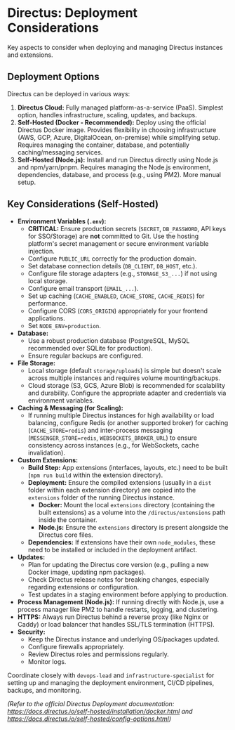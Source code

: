 # Directus: Deployment Considerations

Key aspects to consider when deploying and managing Directus instances and extensions.

## Deployment Options

Directus can be deployed in various ways:

1.  **Directus Cloud:** Fully managed platform-as-a-service (PaaS). Simplest option, handles infrastructure, scaling, updates, and backups.
2.  **Self-Hosted (Docker - Recommended):** Deploy using the official Directus Docker image. Provides flexibility in choosing infrastructure (AWS, GCP, Azure, DigitalOcean, on-premise) while simplifying setup. Requires managing the container, database, and potentially caching/messaging services.
3.  **Self-Hosted (Node.js):** Install and run Directus directly using Node.js and npm/yarn/pnpm. Requires managing the Node.js environment, dependencies, database, and process (e.g., using PM2). More manual setup.

## Key Considerations (Self-Hosted)

*   **Environment Variables (`.env`):**
    *   **CRITICAL:** Ensure production secrets (`SECRET`, `DB_PASSWORD`, API keys for SSO/Storage) are **not** committed to Git. Use the hosting platform's secret management or secure environment variable injection.
    *   Configure `PUBLIC_URL` correctly for the production domain.
    *   Set database connection details (`DB_CLIENT`, `DB_HOST`, etc.).
    *   Configure file storage adapters (e.g., `STORAGE_S3_...`) if not using local storage.
    *   Configure email transport (`EMAIL_...`).
    *   Set up caching (`CACHE_ENABLED`, `CACHE_STORE`, `CACHE_REDIS`) for performance.
    *   Configure CORS (`CORS_ORIGIN`) appropriately for your frontend applications.
    *   Set `NODE_ENV=production`.
*   **Database:**
    *   Use a robust production database (PostgreSQL, MySQL recommended over SQLite for production).
    *   Ensure regular backups are configured.
*   **File Storage:**
    *   Local storage (default `storage/uploads`) is simple but doesn't scale across multiple instances and requires volume mounting/backups.
    *   Cloud storage (S3, GCS, Azure Blob) is recommended for scalability and durability. Configure the appropriate adapter and credentials via environment variables.
*   **Caching & Messaging (for Scaling):**
    *   If running multiple Directus instances for high availability or load balancing, configure Redis (or another supported broker) for caching (`CACHE_STORE=redis`) and inter-process messaging (`MESSENGER_STORE=redis`, `WEBSOCKETS_BROKER_URL`) to ensure consistency across instances (e.g., for WebSockets, cache invalidation).
*   **Custom Extensions:**
    *   **Build Step:** App extensions (interfaces, layouts, etc.) need to be built (`npm run build` within the extension directory).
    *   **Deployment:** Ensure the compiled extensions (usually in a `dist` folder within each extension directory) are copied into the `extensions` folder of the running Directus instance.
        *   **Docker:** Mount the local `extensions` directory (containing the built extensions) as a volume into the `/directus/extensions` path inside the container.
        *   **Node.js:** Ensure the `extensions` directory is present alongside the Directus core files.
    *   **Dependencies:** If extensions have their own `node_modules`, these need to be installed or included in the deployment artifact.
*   **Updates:**
    *   Plan for updating the Directus core version (e.g., pulling a new Docker image, updating npm packages).
    *   Check Directus release notes for breaking changes, especially regarding extensions or configuration.
    *   Test updates in a staging environment before applying to production.
*   **Process Management (Node.js):** If running directly with Node.js, use a process manager like PM2 to handle restarts, logging, and clustering.
*   **HTTPS:** Always run Directus behind a reverse proxy (like Nginx or Caddy) or load balancer that handles SSL/TLS termination (HTTPS).
*   **Security:**
    *   Keep the Directus instance and underlying OS/packages updated.
    *   Configure firewalls appropriately.
    *   Review Directus roles and permissions regularly.
    *   Monitor logs.

Coordinate closely with `devops-lead` and `infrastructure-specialist` for setting up and managing the deployment environment, CI/CD pipelines, backups, and monitoring.

*(Refer to the official Directus Deployment documentation: https://docs.directus.io/self-hosted/installation/docker.html and https://docs.directus.io/self-hosted/config-options.html)*
